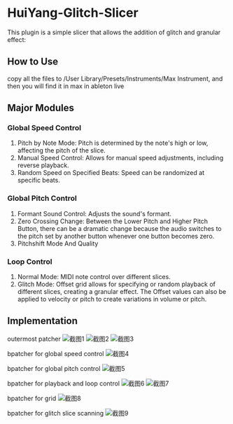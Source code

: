 # HuiYang-Glitch-Slicer
This plugin is a simple slicer that allows the addition of glitch and granular effect:
## How to Use
copy all the files to /User Library/Presets/Instruments/Max Instrument, and then you will find it in max in ableton live

## Major Modules
### Global Speed Control
1. Pitch by Note Mode: Pitch is determined by the note's high or low, affecting the pitch of the slice.
2. Manual Speed Control: Allows for manual speed adjustments, including reverse playback.
3. Random Speed on Specified Beats: Speed can be randomized at specific beats.

### Global Pitch Control
1. Formant Sound Control: Adjusts the sound's formant.
2. Zero Crossing Change: Between the Lower Pitch and Higher Pitch Button, there can be a dramatic change because the audio switches to the pitch set by another button whenever one button becomes zero.
3. Pitchshift Mode And Quality

### Loop Control
1. Normal Mode: MIDI note control over different slices.
2. Glitch Mode: Offset grid allows for specifying or random playback of different slices, creating a granular effect. The Offset values can also be applied to velocity or pitch to create variations in volume or pitch.


## Implementation  


outermost patcher
![截图1](https://github.com/GrayOxygen/HuiYang-Glitch-Slicer/assets/5812140/cdf41f1d-83d6-4193-a499-b698f0e94625)
![截图2](https://github.com/GrayOxygen/HuiYang-Glitch-Slicer/assets/5812140/a9281354-20aa-4a88-aa04-b2c60f39b6c8)
![截图3](https://github.com/GrayOxygen/HuiYang-Glitch-Slicer/assets/5812140/c50bc4ec-f73e-4cf9-be2b-67df0e2b246f)


bpatcher for global speed control
![截图4](https://github.com/GrayOxygen/HuiYang-Glitch-Slicer/assets/5812140/5941927b-47d5-4828-b608-66e4ed379d31)


bpatcher for global pitch control
![截图5](https://github.com/GrayOxygen/HuiYang-Glitch-Slicer/assets/5812140/afd42017-c220-46ec-8308-a83886d87169)


bpatcher for playback and loop control
![截图6](https://github.com/GrayOxygen/HuiYang-Glitch-Slicer/assets/5812140/a460e185-8161-4fc0-a52e-59c8ecec2a27)
![截图7](https://github.com/GrayOxygen/HuiYang-Glitch-Slicer/assets/5812140/82878f20-a720-4b45-8937-2f7ff4b9b380)


bpatcher for grid
![截图8](https://github.com/GrayOxygen/HuiYang-Glitch-Slicer/assets/5812140/ce62cf17-af94-4f4f-bdd9-00bd9c454ee8)


bpatcher for glitch slice scanning
![截图9](https://github.com/GrayOxygen/HuiYang-Glitch-Slicer/assets/5812140/05198a8c-09f5-4905-8421-64d8b1391d94)


